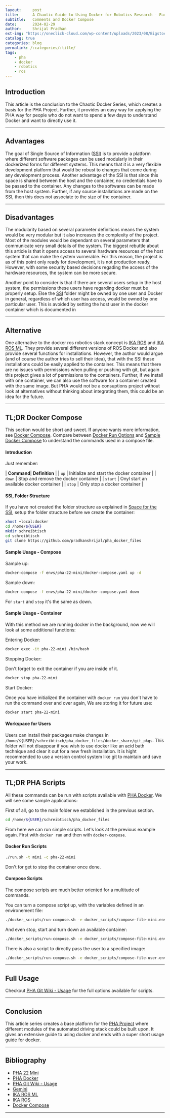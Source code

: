 ```yaml
---
layout:     post
title:      A Chaotic Guide to Using Docker for Robotics Research - Part III
subtitle:   Comments and Docker Compose
date:       2024-02-29
author:     Shrijal Pradhan
ext-img: "https://oneclick-cloud.com/wp-content/uploads/2023/08/Bigstock_-139961875-Docker-Emblem.-A-Blue-Whale-With-Several-Containers.-e1574090673987-1.jpg"
catalog: true
categories: blog
permalink: /:categories/:title/
tags:
    - pha
    - docker
    - robotics
    - ros
---
```


## Introduction

This article is the conclusion to the Chaotic Docker Series, which creates a basis for the PHA Project. Further, it provides an easy way for applying the PHA way for people who do not want to spend a few days to understand Docker and want to directly use it.

---
## Advantages

The goal of Single Source of Information ([SSI]) is to provide a platform where different software packages can be used modularly in their dockerized forms for different systems. This means that it is a very flexible development platform that would be robust to changes that come during any development process. Another advantage of the SSI is that since this space is shared between the host and the container, no credentials have to be passed to the container. Any changes to the softwares can be made from the host system. Further, if any source installations are made on the SSI, then this does not associate to the size of the container.

---
## Disadvantages

The modularity based on several parameter definitions means the system would be very modular but it also increases the complexity of the project. Most of the modules would be dependant on several parameters that communicate very small details of the system. The biggest rebuttle about this article is that it opens access to several hardware resources of the host system that can make the system vurnerable. For this reason, the project is as of this point only ready for development, it is not production ready. However, with some security based decisions regading the access of the hardware resources, the system can be more secure.

Another point to consider is that if there are several users setup in the host system, the permissions these users have regarding docker must be properly setup. Else the [SSI] folder might be owned by one user and Docker in general, regardless of which user has access, would be owned by one particular user. This is avoided by setting the host user in the docker container which is documented in 

---
## Alternative

One alternative to the docker ros robotics stack concept is [IKA ROS] and [IKA ROS ML]. They provide several different versions of ROS Docker and also provide several functions for installations. However, the author would argue (and of course the author tries to sell their idea), that with the SSI these installations could be easily applied to the container. This means that there are no issues with permissions when pulling or pushing with git, but again this project gives a lot of permissions to the containers. Further, if we install with one container, we can also use the software for a container created with the same image. But PHA would not be a consuptions project without look at alternatives without thinking about integrating them, this could be an idea for the future.

---
## TL;DR Docker Compose

This section would be short and sweet. If anyone wants more information, see [Docker Compose]. Compare between [Docker Run Options] and [Sample Docker Compose] to understand the commands used in a compose file.

#### Introduction

Just remember:

| **Command**| **Definition** |
| `up` | Initialize and start the docker container |
| `down` | Stop and remove the docker container |
| `start` | Onyl start an available docker container  |
| `stop` | Only stop a docker container |

#### SSI, Folder Structure

If you have not created the folder structure as explained in [Space for the SSI], setup the folder structure before we create the container:

```bash
xhost +local:docker
cd /home/${USER}
mkdir schreibtisch
cd schreibtisch
git clone https://github.com/pradhanshrijal/pha_docker_files
```

#### Sample Usage - Compose

Sample up:

```bash
docker-compose -f envs/pha-22-mini/docker-compose.yaml up -d
```

Sample down:

```bash
docker-compose -f envs/pha-22-mini/docker-compose.yaml down
```

For `start` and `stop` it's the same as down.

#### Sample Usage - Container

With this method we are running docker in the background, now we will look at some additional functions:

Entering Docker:

```bash
docker exec -it pha-22-mini /bin/bash
```

Stopping Docker:

Don't forget to exit the container if you are inside of it.

```bash
docker stop pha-22-mini
```

Start Docker:

Once you have initialized the container with `docker run` you don't have to run the command over and over again, We are storing it for future use:

```bash
docker start pha-22-mini
```

#### Workspace for Users

Users can install their packages make changes in `/home/${USER}/schreibtisch/pha_docker_files/docker_share/git_pkgs`. This folder will not disappear if you wish to use docker like an acid bath technique and clear it out for a new fresh installation. It is hight recommended to use a version control system like git to maintain and save your work.

---
## TL;DR PHA Scripts

All these commands can be run with scripts available with [PHA Docker]. We will see some sample applications:

First of all, go to the main folder we established in the previous section.

```bash
cd /home/${USER}/schreibtisch/pha_docker_files
```

From here we can run simple scripts. Let's look at the previous example again. First with `docker run` and then with `docker-compose`.

#### Docker Run Scripts

```bash
./run.sh -t mini -c pha-22-mini
```

Don't for get to stop the container once done.

#### Compose Scripts

The compose scripts are much better oriented for a multitude of commands.

You can turn a compose script up, with the variables defined in an environement file:

```bash
./docker_scripts/run-compose.sh -e docker_scripts/compose-file-mini.env
```

And even stop, start and turn down an available container:

```bash
./docker_scripts/run-compose.sh -e docker_scripts/compose-file-mini.env -o down
```

There is also a script to directly pass the user to a specified image:

```bash
./docker_scripts/run-compose.sh -e docker_scripts/compose-file-user.env -f docker_scripts/docker-compose-user.yaml
```

---
## Full Usage

Checkout [PHA Git Wiki - Usage] for the full options available for scripts.

---
## Conclusion

This article series creates a base platform for the [PHA Project] where different modules of the automated driving stack could be built upon. It gives an extensive guide to using docker and ends with a super short usage guide for docker.

---
## Bibliography

- [PHA 22 Mini]
- [PHA Docker]
- [PHA Git Wiki - Usage]
- [Gemini]
- [IKA ROS ML]
- [IKA ROS]
- [Docker Compose]

[PHA Project]: {{site.url}}/pha-project/
[PHA 22 Mini]: https://hub.docker.com/layers/phaenvs/pha-22/mini/images/sha256-9a6281b350f1d279374f28fc5d9b70e0996b1f6b588593ae37b622c09d58ca74?context=explore
[PHA Docker]: https://github.com/pradhanshrijal/pha_docker_files
[PHA Git Wiki - Usage]: https://github.com/pradhanshrijal/pha_docker_files/wiki/Scripts-Usage
[Sample Docker Compose]: https://github.com/pradhanshrijal/pha_docker_files/blob/master/docker_scripts/docker-compose-user.yaml
[Easy Guide to Installing Docker]: {{site.url}}/{{page.categories}}/easy-guide-to-installing-docker/
[SSI]: {{site.url}}/{{page.categories}}/a-chaotic-guide-to-using-docker-for-robotics-research-part-i/#single-source-of-information
[Space for the SSI]: {{site.url}}/{{page.categories}}/a-chaotic-guide-to-using-docker-for-robotics-research-part-i/#finally-space-for-the-ssi
[User Host Machine]: {{site.url}}/{{page.categories}}/a-chaotic-guide-to-using-docker-for-robotics-research-part-ii/#user-from-the-host-machine
[Docker Run Options]: {{site.url}}/{{page.categories}}/a-chaotic-guide-to-using-docker-for-robotics-research-part-i/#run-description
[Gemini]: https://gemini.google.com/
[IKA ROS ML]: https://github.com/ika-rwth-aachen/docker-ros-ml-images
[IKA ROS]: https://github.com/ika-rwth-aachen/docker-ros
[Docker Compose]: https://docs.docker.com/compose/
---